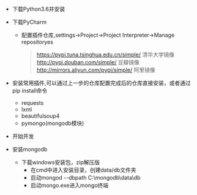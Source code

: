 + 下载Python3.6并安装

+ 下载PyCharm
    + 配置插件仓库,settings->Project->Project Interpreter->Manage repositoryes
        > https://pypi.tuna.tsinghua.edu.cn/simple/  清华大学镜像\
        > http://pypi.douban.com/simple/    豆瓣镜像\
        > http://mirrors.aliyun.com/pypi/simple/ 阿里镜像

+ 安装常用插件,可以通过上一步的仓库配置完成后的仓库直接安装，或者通过pip install命令
    + requests
    + lxml
    + beautifulsoup4
    + pymongo(mongodb模块)

+ 开始开发

+ 安装mongodb
    + 下载windows安装包，zip解压版
        + 在cmd中进入安装目录，创建data/db文件夹
        + 启动mongod --dbpath C:\mongodb\data\db
        + 启动mongo.exe进入mongo终端
